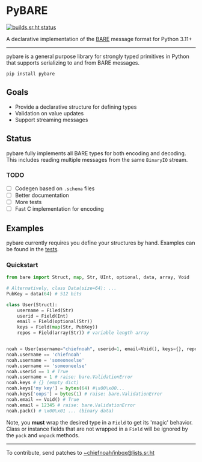 # PyBARE
[![builds.sr.ht status](https://builds.sr.ht/~chiefnoah/pybare.svg)](https://builds.sr.ht/~chiefnoah/pybare?)

A declarative implementation of the [BARE](https://baremessages.org/) message
format for Python 3.11+

---

pybare is a general purpose library for strongly typed primitives in Python that
supports serializing to and from BARE messages.

```shell
pip install pybare
```

## Goals

* Provide a declarative structure for defining types
* Validation on value updates
* Support streaming messages

## Status

pybare fully implements all BARE types for both encoding and decoding. This
includes reading multiple messages from the same `BinaryIO` stream.

### TODO

- [ ] Codegen based on `.schema` files
- [ ] Better documentation
- [ ] More tests
- [ ] Fast C implementation for encoding

## Examples

pybare currently requires you define your structures by hand. Examples can be
found in the
[tests](https://git.sr.ht/~chiefnoah/pybare/tree/master/bare/test_encoder.py).

### Quickstart

```python
from bare import Struct, map, Str, UInt, optional, data, array, Void

# Alternatively, class Data(size=64): ...
PubKey = data(64) # 512 bits

class User(Struct):
    username = Filed(Str)
    userid = Field(Int)
    email = Field(optional(Str))
    keys = Field(map(Str, PubKey))
    repos = Field(array(Str)) # variable length array


noah = User(username="chiefnoah", userid=1, email=Void(), keys={}, repos=[])
noah.username == 'chiefnoah'
noah.username = 'someoneelse'
noah.username == 'someoneelse'
noah.userid == 1 # True
noah.username = 1 # raise: bare.ValidationError
noah.keys # {} (empty dict)
noah.keys['my key'] = bytes(64) #\x00\x00...
noah.keys['oops'] = bytes(1) # raise: bare.ValidationError
noah.email == Void() # True
noah.email = 12345 # raise: bare.ValidationError
noah.pack() # \x00\x01 ... (binary data)
```

Note, you **must** wrap the desired type in a `Field` to get its 'magic' behavior.
Class or instance fields that are not wrapped in a `Field` will be ignored by the `pack`
and `unpack` methods.

---

To contribute, send patches to [~chiefnoah/inbox@lists.sr.ht](mailto:~chiefnoah/inbox@lists.sr.ht)
